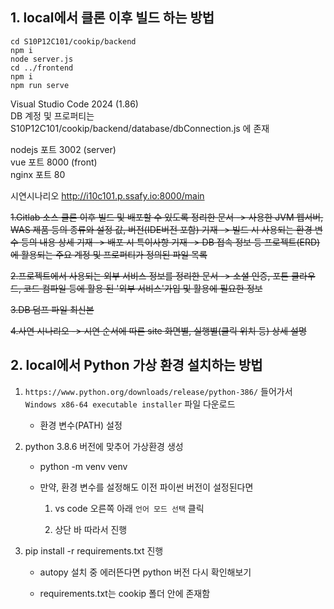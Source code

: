 ## 1. local에서 클론 이후 빌드 하는 방법

```terminal
cd S10P12C101/cookip/backend
npm i
node server.js
cd ../frontend
npm i
npm run serve
```

Visual Studio Code 2024 (1.86)<br>
DB 계정 및 프로퍼티는 S10P12C101/cookip/backend/database/dbConnection.js 에 존재

nodejs 포트 3002 (server)<br>
vue 포트 8000    (front)<br>
nginx 포트 80

시연시나리오
http://i10c101.p.ssafy.io:8000/main

~~1.Gitlab 소스 클론 이후 빌드 및 배포할 수 있도록 정리한 문서 -> 사용한 JVM 웹서버, WAS 제품 등의 종류와 설정 값, 버전(IDE버전 포함) 기재 -> 빌드 시 사용되는 환경 변수 등의 내용 상세 기재 -> 배포 시 특이사항 기재 -> DB 접속 정보 등 프로젝트(ERD)에 활용되는 주요 계정 및 프로퍼티가 정의된 파일 목록~~

~~2.프로젝트에서 사용되는 외부 서비스 정보를 정리한 문서 -> 소셜 인증, 포톤 클라우드, 코드 컴파일 등에 활용 된 '외부 서비스'가입 및 활용에 필요한 정보~~

~~3.DB 덤프 파일 최신본~~

~~4.사연 시나리오 -> 시연 순서에 따른 site 화면별, 실행별(클릭 위치 등) 상세 설명~~


## 2. local에서 Python 가상 환경 설치하는 방법

1. `https://www.python.org/downloads/release/python-386/` 들어가서 `Windows x86-64 executable installer` 파일 다운로드

    - 환경 변수(PATH) 설정 

2. python 3.8.6 버전에 맞추어 가상환경 생성

	- python -m venv venv

    - 만약, 환경 변수를 설정해도 이전 파이썬 버전이 설정된다면

        1. vs code 오른쪽 아래 `언어 모드 선택` 클릭

        2. 상단 바 따라서 진행

3. pip install -r requirements.txt 진행

	- autopy 설치 중 에러뜬다면 python 버전 다시 확인해보기

	- requirements.txt는 cookip 폴더 안에 존재함
